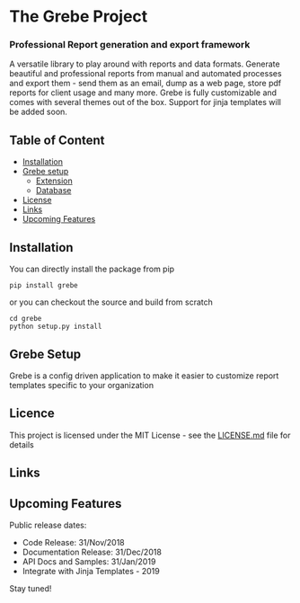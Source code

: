 # The Grebe Project

### Professional Report generation and export framework

A versatile library to play around with reports and data formats. Generate beautiful and professional reports from manual and automated processes and export them - send them as an email, dump as a web page, store pdf reports for client usage and many more. Grebe is fully customizable and comes with several themes out of the box. Support for jinja templates will be added soon.

## Table of Content
- [Installation](#installation)
- [Grebe setup](#grebe-setup)
    - [Extension](#extension)
    - [Database](#database)
- [License](#license)
- [Links](#links)
- [Upcoming Features](#upcoming-features)

## Installation
You can directly install the package from pip 
```
pip install grebe
```
or you can checkout the source and build from scratch
```
cd grebe
python setup.py install
```

## Grebe Setup 
Grebe is a config driven application to make it easier to customize report templates specific to your organization


## Licence 
This project is licensed under the MIT License - see the [LICENSE.md](LICENSE.md) file for details

## Links

## Upcoming Features 

Public release dates:
 - Code Release: 31/Nov/2018
 - Documentation Release: 31/Dec/2018
 - API Docs and Samples: 31/Jan/2019
 - Integrate with Jinja Templates - 2019

Stay tuned!

